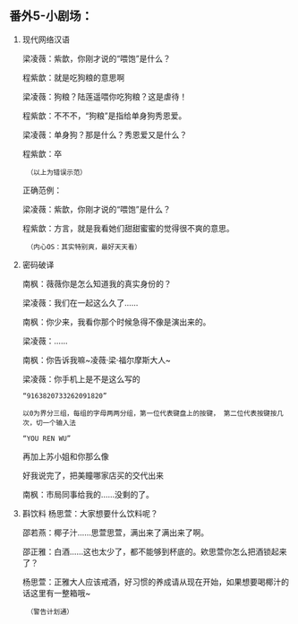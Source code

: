 ## 番外5-小剧场：

1. 现代网络汉语

    梁凌薇：紫歆，你刚才说的“喂饱”是什么？

    程紫歆：就是吃狗粮的意思啊

    梁凌薇：狗粮？陆莲遥喂你吃狗粮？这是虐待！

    程紫歆：不不不，“狗粮”是指给单身狗秀恩爱。

    梁凌薇：单身狗？那是什么？秀恩爱又是什么？

    程紫歆：卒

        （以上为错误示范）
        
    正确范例：

    梁凌薇：紫歆，你刚才说的“喂饱”是什么？

    程紫歆：方言，就是我看她们甜甜蜜蜜的觉得很不爽的意思。

        （内心OS：其实特别爽，最好天天看）

 2. 密码破译

    南枫：薇薇你是怎么知道我的真实身份的？

    梁凌薇：我们在一起这么久了……

    南枫：你少来，我看你那个时候急得不像是演出来的。

    梁凌薇：……

    南枫：你告诉我嘛~凌薇·梁·福尔摩斯大人~

    梁凌薇：你手机上是不是这么写的

        “9163820733262091820”

        以0为界分三组，每组的字母两两分组，第一位代表键盘上的按键， 第二位代表按键按几次，切一个输入法

        “YOU REN WU”

    再加上苏小姐和你那么像

    好我说完了，把美瞳哪家店买的交代出来

    南枫：市局同事给我的……没剩的了。

3. 斟饮料
    杨思萱：大家想要什么饮料呢？

    邵若燕：椰子汁……思萱思萱，满出来了满出来了啊。

    邵正雅：白酒……这也太少了，都不能够到杯底的。欸思萱你怎么把酒锁起来了？

    杨思萱：正雅大人应该戒酒，好习惯的养成请从现在开始，如果想要喝椰汁的话这里有一整箱哦~

        （警告计划通）